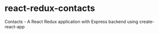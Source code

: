 # react-redux-contacts
Contacts - A React Redux application with Express backend using create-react-app
